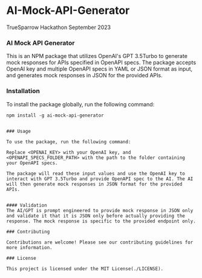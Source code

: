 # AI-Mock-API-Generator

TrueSparrow Hackathon September 2023

### AI Mock API Generator

This is an NPM package that utilizes OpenAI's GPT 3.5Turbo to generate mock responses for APIs specified in OpenAPI specs. The package accepts OpenAI key and multiple OpenAPI specs in YAML or JSON format as input, and generates mock responses in JSON for the provided APIs.

### Installation

To install the package globally, run the following command:
```
npm install -g ai-mock-api-generator
```

```

### Usage

To use the package, run the following command:

Replace <OPENAI_KEY> with your OpenAI key, and <OPENAPI_SPECS_FOLDER_PATH> with the path to the folder containing your OpenAPI specs.

The package will read these input values and use the OpenAI key to interact with GPT 3.5Turbo and provide OpenAPI spec to the AI. The AI will then generate mock responses in JSON format for the provided APIs.


#### Validation
The AI/GPT is prompt engineered to provide mock response in JSON only and validate it that it is JSON only before actually providing the response. The mock response is specific to the provided endpoint only.

### Contributing

Contributions are welcome! Please see our contributing guidelines for more information.

### License

This project is licensed under the MIT License(./LICENSE).
